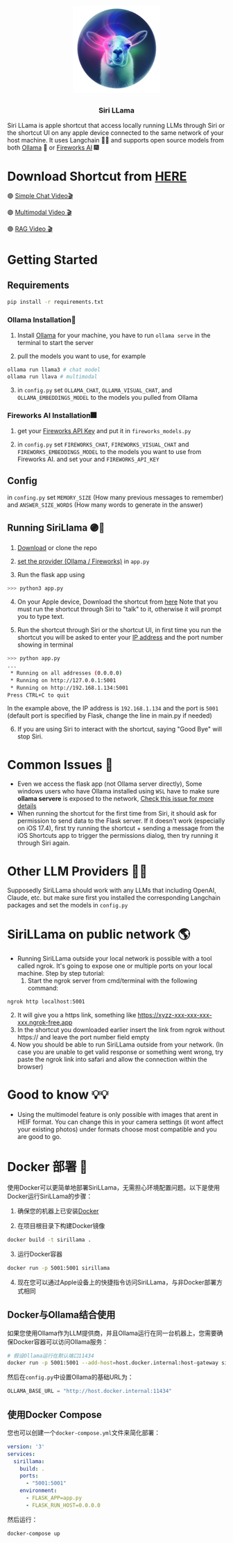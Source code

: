 <div align = "center">
<h1>
    <img src = "https://github.com/0ssamaak0/SiriLLama/blob/main/assets/icon.png?raw=true" width = 200 height = 200>
<br>

</h1>

<h3>
Siri LLama
</h3>
</div>

Siri LLama is apple shortcut that access locally running LLMs through Siri or the shortcut UI on any apple device connected to the same network of your host machine. It uses Langchain 🦜🔗 and supports open source models from both [Ollama](https://ollama.com/) 🦙 or [Fireworks AI](https://fireworks.ai/) 🎆

# Download Shortcut from [HERE](https://www.icloud.com/shortcuts/fd032a4e75cc4d81a6f9a742053d4c18)

🟣 [Simple Chat Video🎬](https://twitter.com/0ssamaak0/status/1772356905064665530)

🟣 [Multimodal Video 🎬](https://twitter.com/0ssamaak0/status/1782462691291890148)

🟣 [RAG Video 🎬](https://x.com/0ssamaak0/status/1825662881284653149)

# Getting Started
## Requirements

```bash
pip install -r requirements.txt
```

### Ollama Installation🦙
1. Install [Ollama](https://ollama.com/) for your machine, you have to run `ollama serve` in the terminal to start the server

2. pull the models you want to use, for example
```bash
ollama run llama3 # chat model
ollama run llava # multimodal
```

3. in `config.py` set `OLLAMA_CHAT`, `OLLAMA_VISUAL_CHAT`, and `OLLAMA_EMBEDDINGS_MODEL` to the models you pulled from Ollama
### Fireworks AI Installation🎆

1. get your [Fireworks API Key](http://fireworks.ai/) and put it in `fireworks_models.py`

2. in `config.py` set `FIREWORKS_CHAT`, `FIREWORKS_VISUAL_CHAT` and `FIREWORKS_EMBEDDINGS_MODEL` to the models you want to use from Fireworks AI. and set your and `FIREWORKS_API_KEY` 

## Config
in `confing.py` set `MEMORY_SIZE` (How many previous messages to remember) and `ANSWER_SIZE_WORDS` (How many words to generate in the answer)

## Running SiriLlama 🟣🦙

1. [Download](https://github.com/0ssamaak0/SiriLLama/archive/refs/heads/main.zip) or clone the repo 

2. [set the provider (Ollama / Fireworks)](https://github.com/0ssamaak0/SiriLLama/blob/d07ff97a0eb07db08601e5e3fe0254c6f05aee50/app.py#L18) in `app.py` 

3. Run the flask app using
```bash
>>> python3 app.py
```

4. On your Apple device, Download the shortcut from [here](https://www.icloud.com/shortcuts/fd032a4e75cc4d81a6f9a742053d4c18)
   Note that you must run the shortcut through Siri to "talk" to it, otherwise it will prompt you to type text.

5. Run the shortcut through Siri or the shortcut UI, in first time you run the shortcut you will be asked to enter your [IP address](https://stackoverflow.com/a/15864222) and the port number showing in terminal
```bash
>>> python app.py
...
 * Running on all addresses (0.0.0.0)
 * Running on http://127.0.0.1:5001
 * Running on http://192.168.1.134:5001
Press CTRL+C to quit
```
In the example above, the IP address is `192.168.1.134` and the port is `5001` (default port is specified by Flask, change the line in main.py if needed)

6. If you are using Siri to interact with the shortcut, saying "Good Bye" will stop Siri.



# Common Issues 🐞
- Even we access the flask app (not Ollama server directly), Some windows users who have Ollama installed using `WSL` have to make sure **ollama servere** is exposed to the network, [Check this issue for more details](https://github.com/ollama/ollama/issues/1431)
- When running the shortcut for the first time from Siri, it should ask for permission to send data to the Flask server.
  If it doesn't work (especially on iOS 17.4), first try running the shortcut + sending a message from the iOS Shortcuts app to trigger the permissions dialog, then try running it through Siri again.

# Other LLM Providers 🤖🤖
Supposedly SiriLLama should work with any LLMs that including OpenAI, Claude, etc. but make sure first you installed the corresponding Langchain packages and set the models in `config.py`

# SiriLLama on public network 🌎
- Running SiriLLama outside your local network is possible with a tool called ngrok. It's going to expose one or multiple ports on your local machine. Step by step tutorial:
  1. Start the ngrok server from cmd/terminal with the following command:
```bash
ngrok http localhost:5001
```
  2. It will give you a https link, something like https://xyzz-xxx-xxx-xxx-xxx.ngrok-free.app
  3. In the shortcut you downloaded earlier insert the link from ngrok without https:// and leave the port number field empty
  4. Now you should be able to run SiriLLama outside from your network. (In case you are unable to get valid response or something went wrong, try paste the ngrok link into safari and allow the connection within the browser)

# Good to know 💡💡
- Using the multimodel feature is only possible with images that arent in HEIF format. You can change this in your camera settings (it wont affect your existing photos) under formats choose most compatible and you are good to go.

# Docker 部署 🐳

使用Docker可以更简单地部署SiriLLama，无需担心环境配置问题。以下是使用Docker运行SiriLLama的步骤：

1. 确保您的机器上已安装[Docker](https://www.docker.com/products/docker-desktop/)

2. 在项目根目录下构建Docker镜像
```bash
docker build -t sirillama .
```

3. 运行Docker容器
```bash
docker run -p 5001:5001 sirillama
```

4. 现在您可以通过Apple设备上的快捷指令访问SiriLLama，与非Docker部署方式相同

## Docker与Ollama结合使用

如果您使用Ollama作为LLM提供商，并且Ollama运行在同一台机器上，您需要确保Docker容器可以访问Ollama服务：

```bash
# 假设Ollama运行在默认端口11434
docker run -p 5001:5001 --add-host=host.docker.internal:host-gateway sirillama
```

然后在`config.py`中设置Ollama的基础URL为：
```python
OLLAMA_BASE_URL = "http://host.docker.internal:11434"
```

## 使用Docker Compose

您也可以创建一个`docker-compose.yml`文件来简化部署：

```yaml
version: '3'
services:
  sirillama:
    build: .
    ports:
      - "5001:5001"
    environment:
      - FLASK_APP=app.py
      - FLASK_RUN_HOST=0.0.0.0
```

然后运行：
```bash
docker-compose up
```
